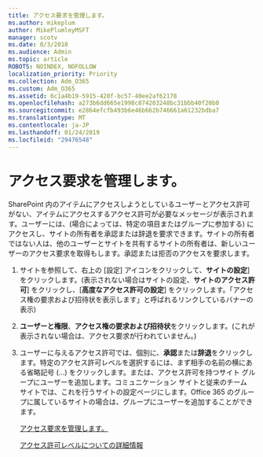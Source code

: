 ```yaml
---
title: アクセス要求を管理します。
ms.author: mikeplum
author: MikePlumleyMSFT
manager: scotv
ms.date: 8/3/2018
ms.audience: Admin
ms.topic: article
ROBOTS: NOINDEX, NOFOLLOW
localization_priority: Priority
ms.collection: Adm_O365
ms.custom: Adm_O365
ms.assetid: 6c1a4b19-5915-428f-bc57-40ee2af62178
ms.openlocfilehash: a273b6dd665e1998c874203248bc31bbb40f20b0
ms.sourcegitcommit: e2864efcfb493b6e46b662b746661a61232bdba7
ms.translationtype: MT
ms.contentlocale: ja-JP
ms.lasthandoff: 01/24/2019
ms.locfileid: "29476548"
---
```

# <a name="manage-access-requests"></a>アクセス要求を管理します。

SharePoint 内のアイテムにアクセスしようとしているユーザーとアクセス許可がない、アイテムにアクセスするアクセス許可が必要なメッセージが表示されます。ユーザーには、(場合によっては、特定の項目またはグループに参加する) にアクセスし、サイトの所有者を承認または辞退を要求できます。サイトの所有者ではない人は、他のユーザーとサイトを共有するサイトの所有者は、新しいユーザーのアクセス要求を取得もします。承認または拒否のアクセスを要求します。
  
1. サイトを参照して、右上の [設定] アイコンをクリックして、**サイトの設定**] をクリックします。(表示されない場合はサイトの設定、**サイトのアクセス許可**] をクリックし、[**高度なアクセス許可の設定**] をクリックします。「アクセス権の要求および招待状を表示します」と呼ばれるリンクしているバナーの表示)
    
2. **ユーザーと権限**、**アクセス権の要求および招待状**をクリックします。(これが表示されない場合は、アクセス要求が行われていません。)
    
3. ユーザーに与えるアクセス許可では、個別に、**承認**または**辞退**をクリックします。特定のアクセス許可レベルを選択するには、まず相手の名前の横にある省略記号 (...) をクリックします。または、アクセス許可を持つサイト グループにユーザーを追加します。コミュニケーション サイトと従来のチーム サイトでは、これを行うサイトの設定ページにします。Office 365 のグループに属しているサイトの場合は、グループにユーザーを追加することができます。
    
    [アクセス要求を管理します。](https://go.microsoft.com/fwlink/?linkid=2008747)
    
    [アクセス許可レベルについての詳細情報](https://go.microsoft.com/fwlink/?linkid=867071)
    

